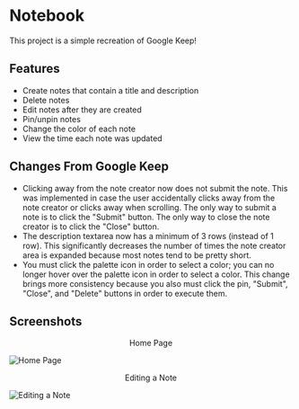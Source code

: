 # Notebook

This project is a simple recreation of Google Keep!

## Features
* Create notes that contain a title and description
* Delete notes
* Edit notes after they are created
* Pin/unpin notes
* Change the color of each note
* View the time each note was updated

## Changes From Google Keep
* Clicking away from the note creator now does not submit the note. This was implemented
in case the user accidentally clicks away from the note creator or clicks away when
scrolling. The only way to submit a note is to click the "Submit" button. The only way
to close the note creator is to click the "Close" button.
* The description textarea now has a minimum of 3 rows (instead of 1 row). This significantly 
decreases the number of times the note creator area is expanded because most notes tend to
be pretty short.
* You must click the palette icon in order to select a color; you can no longer hover over
the palette icon in order to select a color. This change brings more consistency because you also 
must click the pin, "Submit", "Close", and "Delete" buttons in order to execute them.

## Screenshots
<p align="center">Home Page</p>

![Home Page](https://i.imgur.com/GXg26V8.jpg)

<p align="center">Editing a Note</p>

![Editing a Note](https://i.imgur.com/sq6KuCo.jpg)